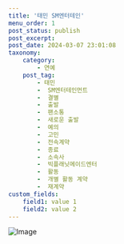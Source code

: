 ```yaml
---
title: '태민 SM엔터테인'
menu_order: 1
post_status: publish
post_excerpt: 
post_date: 2024-03-07 23:01:08
taxonomy:
    category:
        - 연예
    post_tag:
        - 태민
        -  SM엔터테인먼트
        -  결별
        -  출발
        -  팬소통
        -  새로운 출발
        -  예의
        -  고민
        -  전속계약
        -  종료
        -  소속사
        -  빅플래닛메이드엔터
        -  활동
        -  개별 활동 계약
        -  재계약
custom_fields:
    field1: value 1
    field2: value 2
---
```


![Image](https://ssl.pstatic.net/mimgnews/image/076/2024/03/07/2024030701000438800047591_20240307061804579.jpg?type=w540)

